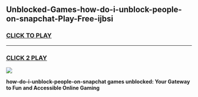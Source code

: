 
## Unblocked-Games-how-do-i-unblock-people-on-snapchat-Play-Free-ijbsi
<h3>
<a href="https://premium76.site?title=how-do-i-unblock-people-on-snapchat&ref=18A1">CLICK TO PLAY</a></h3>
<hr>

<h3>
<a href="https://premium76.site?title=how-do-i-unblock-people-on-snapchat&ref=18A1">CLICK 2 PLAY</a>
  
</h3>

<a href="https://premium76.site?title=how-do-i-unblock-people-on-snapchat&ref=18A1"><img src="https://clearcache.store/games.png"></a>


**how-do-i-unblock-people-on-snapchat games unblocked: Your Gateway to Fun and Accessible Online Gaming**
